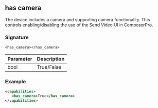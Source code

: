 ## has camera

The device includes a camera and supporting camera functionality. This controls enabling/disabling the use of the Send Video UI in ComposerPro.


### Signature

`<has_camera></has_camera>`


| Parameter | Description |
| --- | --- |
| bool | True/False |


### Example

```xml
<capabilities>
   <has_camera>True</has_camera>
</capabilities>
```

